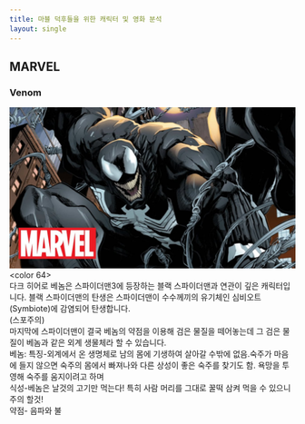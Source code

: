 ```yaml
---
title: 마블 덕후들을 위한 캐릭터 및 영화 분석
layout: single
---
```


MARVEL
---

### Venom
![character-venom](/assets/images/character-venom.jpg)
<color 64>
<br>다크 히어로 베놈은 스파이더맨3에 등장하는 블랙 스파이더맨과 연관이 깊은 캐릭터입니다. 블랙 스파이더맨의 탄생은 스파이더맨이 수수께끼의 유기체인 심비오트(Symbiote)에 감염되어 탄생합니다. 
<br>(스포주의)
<br>마지막에 스파이더맨이 결국 베놈의 약점을 이용해 검은 물질을 떼어놓는데 그 검은 물질이 베놈과 같은 외계 생물체라 할 수 있습니다. 
<br>베놈: 특징-외계에서 온 생명체로 남의 몸에 기생하여 살아갈 수밖에 없음.숙주가 마음에 들지 않으면 숙주의 몸에서 빠져나와 다른 상성이 좋은 숙주를 찾기도 함. 욕망을 투영해 숙주를 움지이려고 하며 
      <br>식성-베놈은 날것의 고기만 먹는다! 특히 사람 머리를 그대로 꿀떡 삼켜 먹을 수 있으니 주의 할것!
      <br>약점- 음파와 불 
